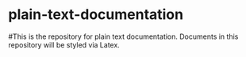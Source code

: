 # plain-text-documentation 

#This is the repository for plain text documentation. Documents in this repository will be styled via Latex.

